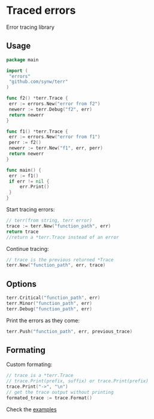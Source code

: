# Traced errors

Error tracing library

## Usage

   ```go
package main

import (
	"errors"
	"github.com/synw/terr"
)

func f2() *terr.Trace {
	err := errors.New("error from f2")
	newerr := terr.Debug("f2", err)
	return newerr
}

func f1() *terr.Trace {
	err := errors.New("error from f1")
	perr := f2()
	newerr := terr.New("f1", err, perr)
	return newerr
}

func main() {
	err := f1()
	if err != nil {
		err.Print()
	}
}
```

Start tracing errors:

   ```go
// terr(from string, terr error)
trace := terr.New("function_path", err)
return trace
//return a *terr.Trace instead of an error
   ```

Continue tracing:

   ```go
// trace is the previous returned *Trace
terr.New("function_path", err, trace)
   ```

## Options

   ```go
terr.Critical("function_path", err)
terr.Minor("function_path", err)
terr.Debug("function_path", err)
   ```
   
Print the errors as they come:

   ```go
terr.Push("function_path", err, previous_trace)
   ```

## Formating

Custom formating:
   ```go
// trace is a *terr.Trace
// trace.Print(prefix, suffix) or trace.Print(prefix)
trace.Print("->", "\n")
// get the trace output without printing
formated_trace := trace.Format()
   ```
   
Check the [examples](https://github.com/synw/terr/tree/master/example)
